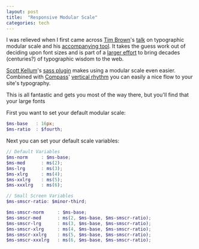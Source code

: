 ```yaml
---
layout: post
title:  "Responsive Modular Scale"
categories: tech
---
```


I was relieved when I first came across [Tim Brown]'s [talk] on typographic modular scale and his [accompanying tool]. It takes the guess work out of deciding upon font sizes and is part of a [larger effort] to bring decades (centuries?) of typographic wisdom to the web.

[Scott Kellum]'s [sass plugin] makes using a modular scale even easier. Combined with [Compass]' [vertical rhythm] you can easily a nice flow to your site's typography.

This is all fantastic and gets you most of the way there, but you'll find that your large fonts

[sassmeister]: http://sassmeister.com/gist/9749589

First you want to set your default modular scale:

```scss
$ms-base   : 16px;
$ms-ratio  : $fourth;
```

Next you can set your default scale variables:

```scss
// Default Variables
$ms-norm     : $ms-base;
$ms-med      : ms(2);
$ms-lrg      : ms(3);
$ms-xlrg     : ms(4);
$ms-xxlrg    : ms(5);
$ms-xxxlrg   : ms(6);
```

```scss
// Small Screen Variables
$ms-smscr-ratio: $minor-third;

$ms-smscr-norm     : $ms-base;
$ms-smscr-med      : ms(2, $ms-base, $ms-smscr-ratio);
$ms-smscr-lrg      : ms(3, $ms-base, $ms-smscr-ratio);
$ms-smscr-xlrg     : ms(4, $ms-base, $ms-smscr-ratio);
$ms-smscr-xxlrg    : ms(5, $ms-base, $ms-smscr-ratio);
$ms-smscr-xxxlrg   : ms(6, $ms-base, $ms-smscr-ratio);
```

[Tim Brown]: http://tbrown.org/
[talk]: http://vimeo.com/17079380
[accompanying tool]: http://modularscale.com/
[larger effort]: http://webtypography.net/
[Scott Kellum]: https://github.com/Team-Sass/modular-scale
[sass plugin]: http://scottkellum.com/
[Compass]: http://compass-style.org/
[vertical rhythm]: http://compass-style.org/reference/compass/typography/vertical_rhythm/
